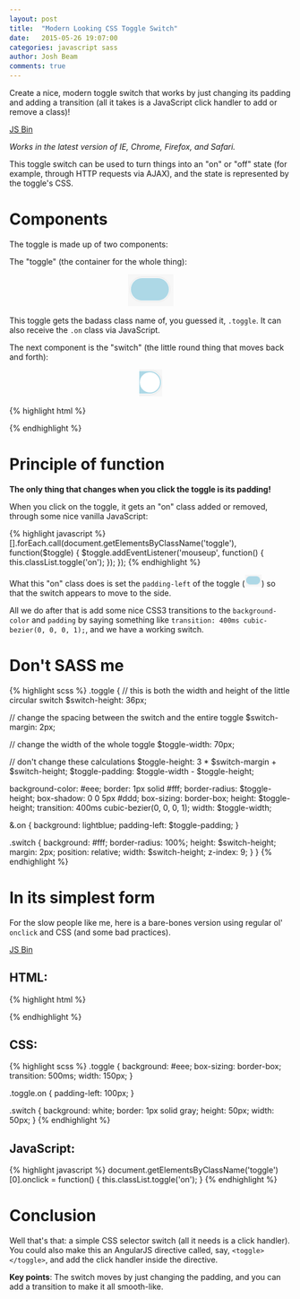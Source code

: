```yaml
---
layout: post
title:  "Modern Looking CSS Toggle Switch"
date:   2015-05-26 19:07:00
categories: javascript sass
author: Josh Beam
comments: true
---
```


<!--excerpt.start-->
Create a nice, modern toggle switch that works by just changing its padding and adding a transition (all it takes is a JavaScript click handler to add or remove a class)!
<!--excerpt.end-->

<a class="jsbin-embed" href="http://jsbin.com/guduco/1/embed?output">JS Bin</a><script src="http://static.jsbin.com/js/embed.js"></script>

*Works in the latest version of IE, Chrome, Firefox, and Safari.*

This toggle switch can be used to turn things into an "on" or "off" state (for example, through HTTP requests via AJAX), and the state is represented by the toggle's CSS.

# Components

The toggle is made up of two components:

The "toggle" (the container for the whole thing):

<center><img src="/images/2015-05-26-modern-looking-css-toggle-switch-toggle.png"></center>

This toggle gets the badass class name of, you guessed it, `.toggle`. It can also receive the `.on` class via JavaScript.

The next component is the "switch" (the little round thing that moves back and forth):

<center><img src="/images/2015-05-26-modern-looking-css-toggle-switch-switch.png"></center>

{% highlight html %}
<div class="toggle">
  <div class="switch"></div>
</div>
{% endhighlight %}

# Principle of function

**The only thing that changes when you click the toggle is its padding!**

When you click on the toggle, it gets an "on" class added or removed, through some nice vanilla JavaScript:

{% highlight javascript %}
[].forEach.call(document.getElementsByClassName('toggle'), function($toggle) {
  $toggle.addEventListener('mouseup', function() {
    this.classList.toggle('on');
  });
});
{% endhighlight %}

What this "on" class does is set the <code>padding-left</code> of the toggle (<img width="30" src="/images/2015-05-26-modern-looking-css-toggle-switch-toggle.png">) so that the switch appears to move to the side.

All we do after that is add some nice CSS3 transitions to the <code>background-color</code> and <code>padding</code> by saying something like <code>transition: 400ms cubic-bezier(0, 0, 0, 1);</code>, and we have a working switch.

# Don't SASS me

{% highlight scss %}
.toggle {
  // this is both the width and height of the little circular switch
  $switch-height: 36px;
  
  // change the spacing between the switch and the entire toggle
  $switch-margin: 2px;
  
  // change the width of the whole toggle
  $toggle-width: 70px;
  
  // don't change these calculations
  $toggle-height: 3 * $switch-margin + $switch-height;
  $toggle-padding: $toggle-width - $toggle-height;
  
  background-color: #eee;
  border: 1px solid #fff;
  border-radius: $toggle-height;
  box-shadow: 0 0 5px #ddd;
  box-sizing: border-box;
  height: $toggle-height;
  transition: 400ms cubic-bezier(0, 0, 0, 1);
  width: $toggle-width;
  
  &.on {
    background: lightblue;
    padding-left: $toggle-padding;
  }
  
  .switch {
    background: #fff;
    border-radius: 100%;
    height: $switch-height;
    margin: 2px;
    position: relative;
    width: $switch-height;
    z-index: 9;
  } 
}
{% endhighlight %}

# In its simplest form

For the slow people like me, here is a bare-bones version using regular ol' <code>onclick</code> and CSS (and some bad practices).

<a class="jsbin-embed" href="http://jsbin.com/yovipa/1/embed?output">JS Bin</a><script src="http://static.jsbin.com/js/embed.js"></script>

## HTML:

{% highlight html %}
<div class="toggle">
  <div class="switch"></div>
</div>
{% endhighlight %}

## CSS:

{% highlight scss %}
.toggle {
  background: #eee;
  box-sizing: border-box;
  transition: 500ms;
  width: 150px;
}

.toggle.on {
  padding-left: 100px;
}

.switch {
  background: white;
  border: 1px solid gray;
  height: 50px;
  width: 50px;
}
{% endhighlight %}

## JavaScript:

{% highlight javascript %}
document.getElementsByClassName('toggle')[0].onclick = function() {
  this.classList.toggle('on');
}
{% endhighlight %}

# Conclusion

Well that's that: a simple CSS selector switch (all it needs is a click handler). You could also make this an AngularJS directive called, say, <code>&lt;toggle&gt;&lt;/toggle&gt;</code>, and add the click handler inside the directive.

**Key points**: The switch moves by just changing the padding, and you can add a transition to make it all smooth-like.
